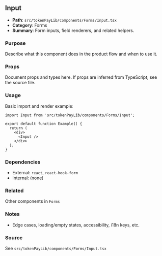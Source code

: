 ## Input

- **Path**: `src/tokenPayLib/components/Forms/Input.tsx`
- **Category**: Forms
- **Summary**: Form inputs, field renderers, and related helpers.

### Purpose
Describe what this component does in the product flow and when to use it.

### Props
Document props and types here. If props are inferred from TypeScript, see the source file.

### Usage
Basic import and render example:


```tsx
import Input from 'src/tokenPayLib/components/Forms/Input';

export default function Example() {
  return (
    <div>
      <Input />
    </div>
  );
}

```

### Dependencies
- External: `react`, `react-hook-form`
- Internal: (none)

### Related
Other components in `Forms`

### Notes
- Edge cases, loading/empty states, accessibility, i18n keys, etc.

### Source
See `src/tokenPayLib/components/Forms/Input.tsx`
